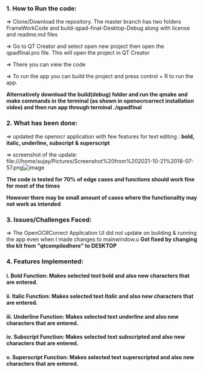 

### 1. How to Run the code: 
=> Clone/Download the repository. The master branch has two folders FrameWorkCode and build-qpad-final-Desktop-Debug along with license and readme.md files

=> Go to QT Creator and select open new project then open the qpadfinal.pro file. This will open the project in QT Creator 

=> There you can view the code 

=> To run the app you can build the project and press control + R to run the app. 

 **Alternatively download the build(debug) folder and run the qmake and make commands in the terminal (as shown in openocrcorrect installation video) and then run app through terminal ./qpadfinal**
 
 
### 2. What has been done:
=> updated the openocr application with few features for text editing : **bold, italic, underline, subscript & superscript**

=> screenshot of the update:
file:///home/sujay/Pictures/Screenshot%20from%202021-10-21%2018-07-57.png![image](https://user-images.githubusercontent.com/53830055/138280266-6d07573c-2f74-4435-9980-24098fac9f02.png)


**The code is tested for 70% of edge cases and functions should work fine for most of the times**

**However there may be small amount of cases where the functionality may not work as intended**

### 3. Issues/Challenges Faced: 

=> The OpenOCRCorrect Application UI did not update on building & running the app even when I made changes to mainwindow.u **Got fixed by changing the kit from "qtcompiledhere" to DESKTOP**


### 4. Features Implemented:

#### i.   Bold Function: Makes selected text bold and also new characters that are entered. 
#### ii.  Italic Function: Makes selected text *Italic* and also new characters that are entered. 
#### iii. Underline Function: Makes selected text underline and also new characters that are entered. 
#### iv.  Subscript Function: Makes selected text subscripted and also new characters that are entered. 
#### v.   Superscript Function: Makes selected text superscripted and also new characters that are entered. 
